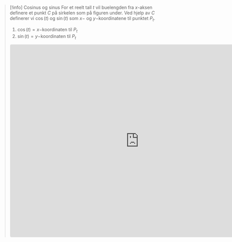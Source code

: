 
> [!info] Cosinus og sinus
> For et reelt tall $t$ vil buelengden fra $x$-aksen definere et punkt $C$ på sirkelen som på figuren under. 
>  Ved hjelp av $C$ definerer vi $\cos(t)$ og $\sin(t)$ som $x-$ og $y-$koordinatene til punktet $P_t$.
> 1. $\cos(t) =x-$koordinaten til $P_t$
> 2. $\sin (t)=y-$koordinaten til $P_t$
> <iframe src="https://www.geogebra.org/classic/sysbwus5?embed" width="800" height="600" allowfullscreen style="border: 1px solid #e4e4e4;border-radius: 4px;" frameborder="0"></iframe>
  
